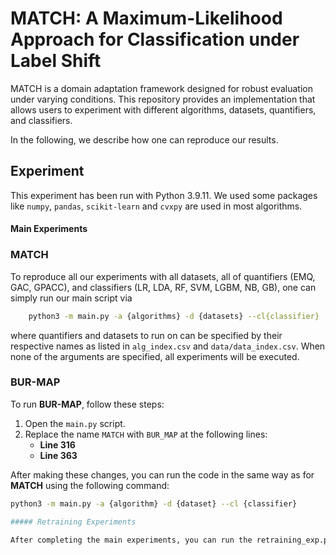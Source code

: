 # MATCH: A Maximum-Likelihood Approach for Classification under Label Shift

MATCH is a domain adaptation framework designed for robust evaluation under varying conditions. This repository provides an implementation that allows users to experiment with different algorithms, datasets, quantifiers, and classifiers.


In the following, we describe how one can reproduce our results.


## Experiment

This experiment has been run with Python 3.9.11. We used some packages like ```numpy```, ```pandas```, ```scikit-learn``` and ```cvxpy``` are used in most algorithms.


#### Main Experiments

### MATCH
To reproduce all our experiments with all datasets, all of quantifiers (EMQ, GAC, GPACC), and classifiers (LR, LDA, RF, SVM, LGBM, NB, GB), one can simply run our main script via 

```bash
    python3 -m main.py -a {algorithms} -d {datasets} --cl{classifier}
```

where quantifiers and datasets to run on can be specified by their respective names as listed in ```alg_index.csv``` and ```data/data_index.csv```. When none of the arguments are specified, all experiments will be executed. 

### BUR-MAP
To run **BUR-MAP**, follow these steps:

1. Open the `main.py` script.
2. Replace the name `MATCH` with `BUR_MAP` at the following lines:
   - **Line 316**
   - **Line 363**

After making these changes, you can run the code in the same way as for **MATCH** using the following command:

```bash
python3 -m main.py -a {algorithm} -d {dataset} --cl {classifier}

##### Retraining Experiments

After completing the main experiments, you can run the retraining_exp.py script. This script processes the raw results to calculate the training and test ratios, which are then used for retraining purposes.





